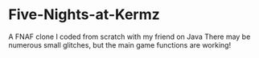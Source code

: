 # Five-Nights-at-Kermz
A FNAF clone I coded from scratch with my friend on Java
There may be numerous small glitches, but the main game functions are working!
